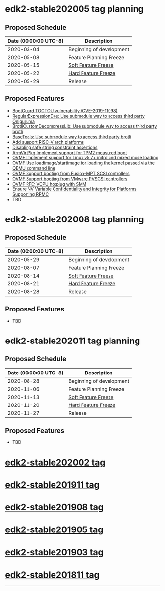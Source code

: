 # edk2-stable202005 tag planning

## Proposed Schedule

| Date (00:00:00 UTC-8)| Description                              |
| ---------------------| ---------------------------------------- |
| 2020-03-04           | Beginning of development                 |
| 2020-05-08           | Feature Planning Freeze                  |
| 2020-05-15           | [Soft Feature Freeze](SoftFeatureFreeze) |
| 2020-05-22           | [Hard Feature Freeze](HardFeatureFreeze) |
| 2020-05-29           | Release                                  |

## Proposed Features
* [BootGuard TOCTOU vulnerability (CVE-2019-11098)](https://bugzilla.tianocore.org/show_bug.cgi?id=1614)
* [RegularExpressionDxe: Use submodule way to access third party Oniguruma](https://bugzilla.tianocore.org/show_bug.cgi?id=2073)
* [BrotliCustomDecompressLib: Use submodule way to access third party brotli](https://bugzilla.tianocore.org/show_bug.cgi?id=2559)
* [BaseTools: Use submodule way to access third party brotli](https://bugzilla.tianocore.org/show_bug.cgi?id=2558)
* [Add support RISC-V arch platforms](https://bugzilla.tianocore.org/show_bug.cgi?id=2532)
* [Disabling safe string constraint assertions](https://bugzilla.tianocore.org/show_bug.cgi?id=2054)
* [ArmVirtPkg Implement support for TPM2 measured boot](https://bugzilla.tianocore.org/show_bug.cgi?id=2560)
* [OVMF Implement support for Linux v5.7+ initrd and mixed mode loading](https://bugzilla.tianocore.org/show_bug.cgi?id=2564)
* [OVMF Use loadimage/startimage for loading the kernel passed via the QEMU command line](https://bugzilla.tianocore.org/show_bug.cgi?id=2566)
* [OVMF Support booting from Fusion-MPT SCSI controllers](https://bugzilla.tianocore.org/show_bug.cgi?id=2390)
* [OVMF Support booting from VMware PVSCSI controllers](https://bugzilla.tianocore.org/show_bug.cgi?id=2567)
* [OVMF RFE: VCPU hotplug with SMM](https://bugzilla.tianocore.org/show_bug.cgi?id=1512)
* [Ensure NV Variable Confidentiality and Integrity for Platforms Supporting RPMC](https://bugzilla.tianocore.org/show_bug.cgi?id=2594)
* TBD

# edk2-stable202008 tag planning

## Proposed Schedule

| Date (00:00:00 UTC-8)| Description                              |
| ---------------------| ---------------------------------------- |
| 2020-05-29           | Beginning of development                 |
| 2020-08-07           | Feature Planning Freeze                  |
| 2020-08-14           | [Soft Feature Freeze](SoftFeatureFreeze) |
| 2020-08-21           | [Hard Feature Freeze](HardFeatureFreeze) |
| 2020-08-28           | Release                                  |

## Proposed Features
* TBD

# edk2-stable202011 tag planning

## Proposed Schedule

| Date (00:00:00 UTC-8)| Description                              |
| ---------------------| ---------------------------------------- |
| 2020-08-28           | Beginning of development                 |
| 2020-11-06           | Feature Planning Freeze                  |
| 2020-11-13           | [Soft Feature Freeze](SoftFeatureFreeze) |
| 2020-11-20           | [Hard Feature Freeze](HardFeatureFreeze) |
| 2020-11-27           | Release                                  |

## Proposed Features
* TBD

# [edk2-stable202002 tag](https://github.com/tianocore/edk2/releases/tag/edk2-stable202002)
# [edk2-stable201911 tag](https://github.com/tianocore/edk2/releases/tag/edk2-stable201911)
# [edk2-stable201908 tag](https://github.com/tianocore/edk2/releases/tag/edk2-stable201908)
# [edk2-stable201905 tag](https://github.com/tianocore/edk2/releases/tag/edk2-stable201905)
# [edk2-stable201903 tag](https://github.com/tianocore/edk2/releases/tag/edk2-stable201903)
# [edk2-stable201811 tag](https://github.com/tianocore/edk2/releases/tag/edk2-stable201811)

---
